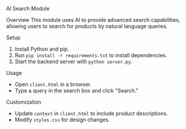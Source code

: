 AI Search Module

Overview
This module uses AI to provide advanced search capabilities, allowing users to search for products by natural language queries.

Setup
1. Install Python and pip.
2. Run `pip install -r requirements.txt` to install dependencies.
3. Start the backend server with `python server.py`.

Usage
- Open `client.html` in a browser.
- Type a query in the search box and click "Search."

Customization
- Update `context` in `client.html` to include product descriptions.
- Modify `styles.css` for design changes.
